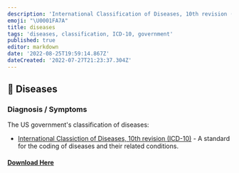 ```yaml
---
description: 'International Classification of Diseases, 10th revision (ICD-10)'
emoji: "\U0001FA7A"
title: diseases
tags: 'diseases, classification, ICD-10, government'
published: true
editor: markdown
date: '2022-08-25T19:59:14.867Z'
dateCreated: '2022-07-27T21:23:37.304Z'
---
```


## 🤮 Diseases

### Diagnosis / Symptoms

The US government's classification of diseases:

* [International Classiction of Diseases, 10th revision (ICD-10)](https://www.cms.gov/Medicare/Coding/ICD10/index.html) - A standard for the coding of diseases and their related conditions.

#### [Download Here](https://www.cms.gov/medicare/icd-10/2022-icd-10-cm)
